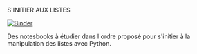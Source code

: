 S'INITIER AUX LISTES

[![Binder](https://mybinder.org/badge_logo.svg)](https://mybinder.org/v2/gh/ManuSivard/1NSI/master?filepath=Variables.ipynb)


Des notesbooks à étudier dans l'ordre proposé pour s'initier à la manipulation des listes avec Python.
